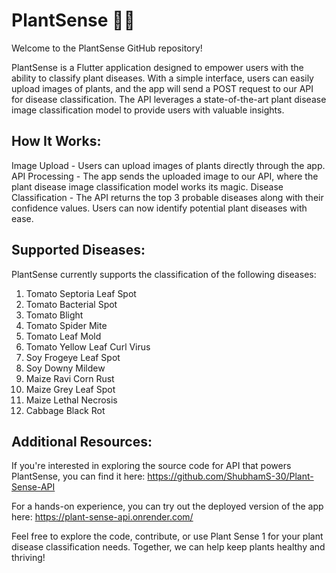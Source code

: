 # PlantSense 🌿🌱

Welcome to the PlantSense GitHub repository!

PlantSense is a Flutter application designed to empower users with the ability to classify plant diseases. With a simple interface, users can easily upload images of plants, and the app will send a POST request to our API for disease classification. The API leverages a state-of-the-art plant disease image classification model to provide users with valuable insights.

## How It Works:
Image Upload - Users can upload images of plants directly through the app.
API Processing - The app sends the uploaded image to our API, where the plant disease image classification model works its magic.
Disease Classification - The API returns the top 3 probable diseases along with their confidence values. Users can now identify potential plant diseases with ease.

## Supported Diseases:
PlantSense currently supports the classification of the following diseases:

1. Tomato Septoria Leaf Spot
2. Tomato Bacterial Spot
3. Tomato Blight
4. Tomato Spider Mite
5. Tomato Leaf Mold
6. Tomato Yellow Leaf Curl Virus
7. Soy Frogeye Leaf Spot
8. Soy Downy Mildew
9. Maize Ravi Corn Rust
10. Maize Grey Leaf Spot
11. Maize Lethal Necrosis
12. Cabbage Black Rot

## Additional Resources:
If you're interested in exploring the source code for API that powers PlantSense, you can find it here: https://github.com/ShubhamS-30/Plant-Sense-API

For a hands-on experience, you can try out the deployed version of the app here: https://plant-sense-api.onrender.com/


Feel free to explore the code, contribute, or use Plant Sense 1 for your plant disease classification needs. Together, we can help keep plants healthy and thriving!
